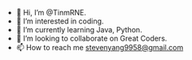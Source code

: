 - 👋 Hi, I’m @TinmRNE.
- 👀 I’m interested in coding.
- 🌱 I’m currently learning Java, Python.
- 💞️ I’m looking to collaborate on Great Coders.
- 📫 How to reach me stevenyang9958@gmail.com

<!---
TinmRNE/TinmRNE is a ✨ special ✨ repository because its `README.md` (this file) appears on your GitHub profile.
You can click the Preview link to take a look at your changes.
--->
